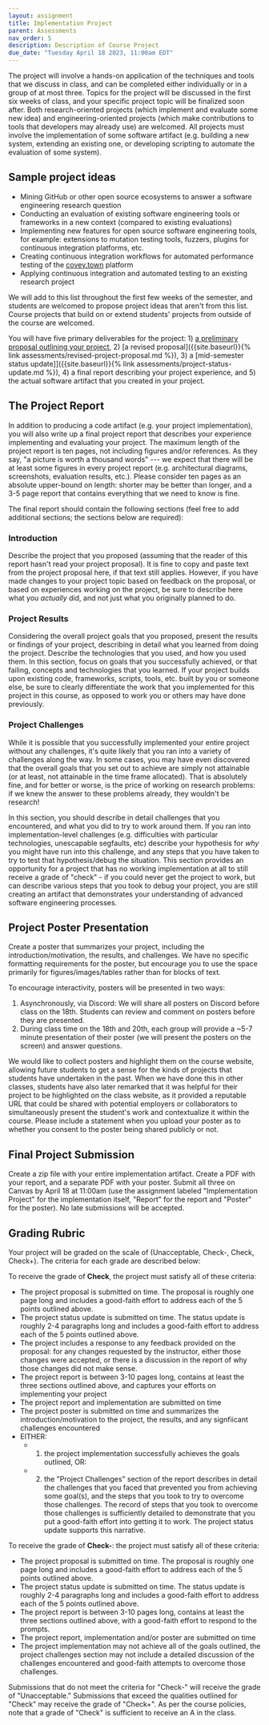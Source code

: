```yaml
---
layout: assignment
title: Implementation Project
parent: Assessments
nav_order: 5
description: Description of Course Project
due_date: "Tuesday April 18 2023, 11:00am EDT"
---
```


The project will involve a hands-on application of the techniques and tools that we discuss in class, and can be completed either individually or in a group of at most three. Topics for the project will be discussed in the first six weeks of class, and your specific project topic will be finalized soon after. Both research-oriented projects (which implement and evaluate some new idea) and engineering-oriented projects (which make contributions to tools that developers may already use) are welcomed. All projects must involve the implementation of some software artifact (e.g. building a new system, extending an existing one, or developing scripting to automate the evaluation of some system). 


## Sample project ideas
* Mining GitHub or other open source ecosystems to answer a software engineering research question
* Conducting an evaluation of existing software engineering tools or frameworks in a new context (compared to existing evaluations)
* Implementing new features for open source software engineering tools, for example: extensions to mutation testing tools, fuzzers, plugins for continuous integration platforms, etc.
* Creating continuous integration workflows for automated performance testing of the [covey.town](https://github.com/neu-se/covey.town) platform
* Applying continuous integration and automated testing to an existing research project

We will add to this list throughout the first few weeks of the semester, and students are welcomed to propose project ideas that aren't from this list. Course projects that build on or extend students' projects from outside of the course are welcomed.

You will have five primary deliverables for the project: 1) [a preliminary proposal outlining your project]({{site.baseurl}}/asessments/project-proposal), 2) [a revised proposal]({{site.baseurl}}{% link assessments/revised-project-proposal.md %}), 3) a [mid-semester status update]]({{site.baseurl}}{% link assessments/project-status-update.md %}), 4) a final report describing your project experience, and 5) the actual software artifact that you created in your project.


## The Project Report
In addition to producing a code artifact (e.g. your project implementation), you will also write up a final project report that describes your experience implementing and evaluating your project. The maximum length of the project report is ten pages, not including figures and/or references. As they say, "a picture is worth a thousand words" --- we expect that there will be at least some figures in every project report (e.g. architectural diagrams, screenshots, evaluation results, etc.). Please consider ten pages as an absolute upper-bound on length: shorter may be better than longer, and a 3-5 page report that contains everything that we need to know is fine.

The final report should contain the following sections (feel free to add additional sections; the sections below are required):

### Introduction
Describe the project that you proposed (assuming that the reader of this report hasn't read your project proposal). It is fine to copy and paste text from the project proposal here, if that text still applies. However, if you have made changes to your project topic based on feedback on the proposal, or based on experiences working on the project, be sure to describe here what you *actually* did, and not just what you originally planned to do.

### Project Results
Considering the overall project goals that you proposed, present the results or findings of your project, describing in detail what you learned from doing the project. Describe the technologies that you used, and how you used them. In this section, focus on goals that you successfully achieved, or that failing, concepts and technologies that you learned. If your project builds upon existing code, frameworks, scripts, tools, etc. built by you or someone else, be sure to clearly differentiate the work that you implemented for this project in this course, as opposed to work you or others may have done previously.

### Project Challenges
While it is possible that you successfully implemented your entire project without any challenges, it's quite likely that you ran into a variety of challenges along the way. In some cases, you may have even discovered that the overall goals that you set out to achieve are simply not attainable (or at least, not attainable in the time frame allocated). That is absolutely fine, and for better or worse, is the price of working on research problems: if we knew the answer to these problems already, they wouldn't be research!

In this section, you should describe in detail challenges that you encountered, and what you did to try to work around them. If you ran into implementation-level challenges (e.g. difficulties with particular technologies, unescapable segfaults, etc) describe your hypothesis for *why* you might have run into this challenge, and any steps that you have taken to try to test that hypothesis/debug the situation. This section provides an opportunity for a project that has no working implementation at all to still receive a grade of "check" - if you could never get the project to work, but can describe various steps that you took to debug your project, you are still creating an artifact that demonstrates your understanding of advanced software engineering processes.

## Project Poster Presentation
Create a poster that summarizes your project, including the introduction/motivation, the results, and challenges. We have no specific formatting requirements for the poster, but encourage you to use the space primarily for figures/images/tables rather than for blocks of text.

To encourage interactivity, posters will be presented in two ways:
1. Asynchronously, via Discord: We will share all posters on Discord before class on the 18th. Students can review and comment on posters before they are presented.
2. During class time on the 18th and 20th, each group will provide a ~5-7 minute presentation of their poster (we will present the posters on the screen) and answer questions. 

We would like to collect posters and highlight them on the course website, allowing future students to get a sense for the kinds of projects that students have undertaken in the past. When we have done this in other classes, students have also later remarked that it was helpful for their project to be highlighted on the class website, as it provided a reputable URL that could be shared with potential employers or collaborators to simultaneously present the student's work and contextualize it within the course. Please include a statement when you upload your poster as to whether you consent to the poster being shared publicly or not. 

## Final Project Submission
Create a zip file with your entire implementation artifact. Create a PDF with your report, and a separate PDF with your poster. Submit all three on Canvas by April 18 at 11:00am (use the assignment labeled "Implementation Project" for the implementation itself, "Report" for the report and "Poster" for the poster). No late submissions will be accepted. 

## Grading Rubric
Your project will be graded on the scale of (Unacceptable, Check-, Check, Check+). The criteria for each grade are described below:

To receive the grade of **Check**, the project must satisfy all of these criteria:
* The project proposal is submitted on time. The proposal is roughly one page long and includes a good-faith effort to address each of the 5 points outlined above.
* The project status update is submitted on time. The status update is roughly 2-4 paragraphs long and includes a good-faith effort to address each of the 5 points outlined above.
* The project includes a response to any feedback provided on the proposal: for any changes requested by the instructor, either those changes were accepted, or there is a discussion in the report of why those changes did not make sense.
* The project report is between 3-10 pages long, contains at least the three sections outlined above, and captures your efforts on implementing your project
* The project report and implementation are submitted on time
* The project poster is submitted on time and summarizes the introduction/motivation to the project, the results, and any signfiicant challenges encountered
* EITHER:
	* 1) the project implementation successfully achieves the goals outlined, OR:
	* 2) the "Project Challenges" section of the report describes in detail the challenges that you faced that prevented you from achieving some goal(s), and the steps that you took to try to overcome those challenges. The record of steps that you took to overcome those challenges is sufficiently detailed to demonstrate that you put a good-faith effort into getting it to work. The project status update supports this narrative.
	
To receive the grade of **Check-**: the project must satisfy all of these criteria:
* The project proposal is submitted on time. The proposal is roughly one page long and includes a good-faith effort to address each of the 5 points outlined above.
* The project status update is submitted on time. The status update is roughly 2-4 paragraphs long and includes a good-faith effort to address each of the 5 points outlined above.
* The project report is between 3-10 pages long, contains at least the three sections outlined above, with a good-faith effort to respond to the prompts.
* The project report, implementation and/or poster are submitted on time
* The project implementation may not achieve all of the goals outlined, the project challenges section may not include a detailed discussion of the challenges encountered and good-faith attempts to overcome those challenges.


Submissions that do not meet the criteria for "Check-" will receive the grade of "Unacceptable." Submissions that exceed the qualities outlined for "Check" may receive the grade of "Check+". As per the course policies, note that a grade of "Check" is sufficient to receive an A in the class.
